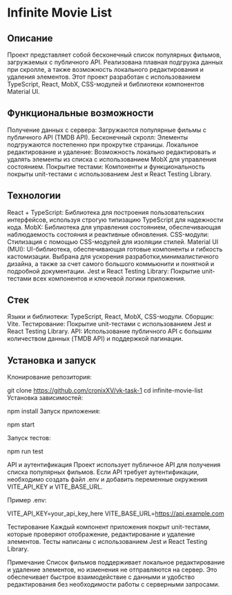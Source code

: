 # Infinite Movie List

## Описание

Проект представляет собой бесконечный список популярных фильмов, загружаемых с публичного API. Реализована плавная подгрузка данных при скролле, а также возможность локального редактирования и удаления элементов. Этот проект разработан с использованием TypeScript, React, MobX, CSS-модулей и библиотеки компонентов Material UI.

## Функциональные возможности

Получение данных с сервера: Загружаются популярные фильмы с публичного API (TMDB API).
Бесконечный скролл: Элементы подгружаются постепенно при прокрутке страницы.
Локальное редактирование и удаление: Возможность локально редактировать и удалять элементы из списка с использованием MobX для управления состоянием.
Покрытие тестами: Компоненты и функциональность покрыты unit-тестами с использованием Jest и React Testing Library.

## Технологии
React + TypeScript: Библиотека для построения пользовательских интерфейсов, используя строгую типизацию TypeScript для надежности кода.
MobX: Библиотека для управления состоянием, обеспечивающая наблюдаемость состояния и реактивные обновления.
CSS-модули: Стилизация с помощью CSS-модулей для изоляции стилей.
Material UI (MUI): UI-библиотека, обеспечивающая готовые компоненты и гибкость кастомизации. Выбрана для ускорения разработки,минималистичного дизайна, а также за счет самого большого коммьюнити и понятной и подробной документации.
Jest и React Testing Library: Покрытие unit-тестами всех компонентов и ключевой логики приложения.

## Стек

Языки и библиотеки: TypeScript, React, MobX, CSS-модули.
Сборщик: Vite.
Тестирование: Покрытие unit-тестами с использованием Jest и React Testing Library.
API: Использование публичного API с большим количеством данных (TMDB API) и поддержкой пагинации.

## Установка и запуск

Клонирование репозитория:

git clone https://github.com/cronixXV/vk-task-1
cd infinite-movie-list
Установка зависимостей:

npm install
Запуск приложения:

npm start

Запуск тестов:

npm run test

API и аутентификация
Проект использует публичное API для получения списка популярных фильмов. Если API требует аутентификации, необходимо создать файл .env и добавить переменные окружения VITE_API_KEY и VITE_BASE_URL.

Пример .env:

VITE_API_KEY=your_api_key_here
VITE_BASE_URL=https://api.example.com

Тестирование
Каждый компонент приложения покрыт unit-тестами, которые проверяют отображение, редактирование и удаление элементов. Тесты написаны с использованием Jest и React Testing Library.

Примечание
Список фильмов поддерживает локальное редактирование и удаление элементов, но изменения не отправляются на сервер. Это обеспечивает быстрое взаимодействие с данными и удобство редактирования без необходимости работы с серверными запросами.
